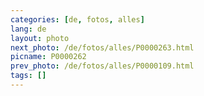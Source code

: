 ```yaml
---
categories: [de, fotos, alles]
lang: de
layout: photo
next_photo: /de/fotos/alles/P0000263.html
picname: P0000262
prev_photo: /de/fotos/alles/P0000109.html
tags: []
---
```

